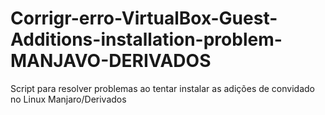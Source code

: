 # Corrigr-erro-VirtualBox-Guest-Additions-installation-problem-MANJAVO-DERIVADOS
Script para resolver problemas ao tentar instalar as adições de convidado no Linux Manjaro/Derivados
